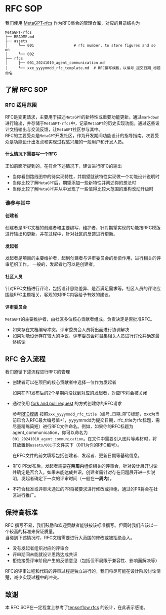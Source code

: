 # RFC SOP

我们使用 [MetaGPT-rfcs](https://github.com/geekan/MetaGPT-rfcs) 作为RFC集合的管理仓库，对应的目录结构为

```text
MetaGPT-rfcs
├── README.md
├── assets
│     └── 001                  # rfc number, to store figures and so on
│     └── 002
├── rfcs
│     ├── 001_20241010_agent_communication.md
│     └── xxx_yyyymmdd_rfc_template.md  # RFC撰写模板，以编号_提交日期_标题命名
```

## 了解 RFC SOP

### RFC 适用范围

RFC是变更请求，主要用于描述`MetaGPT`的新特性或重要功能更新。通过`markdown`进行输出，并存储于`MetaGPT-rfcs`中，记录`MetaGPT`的历史实现功能。通过这些设计文档输出与交流反馈，让`MetaGPT`社区参与其中。  
RFC的主要受众是`MetaGPT`开发社区，作为开发期间功能设计的指导指南。次要受众是功能设计出发点和实现过程感兴趣的一般用户和开发人员。

#### 什么情况下需要写一个RFC

正如前面所提到的，在符合下述情况下，建议进行RFC的输出

- 当你看到路线图中的待实现特性，并期望就该特性实现做一个功能设计说明时
- 当你比较了解`MetaGPT`后，期望添加一些新特性并阐述你的想法时
- 当你比较了解`MetaGPT`并从中发现了一些值得比较大范围的重构改动升级时

### 谁参与其中

#### 创建者

创建者是RFC文档的创建者和主要编写、维护者，针对期望实现的功能按RFC模版进行输出和更新。并在过程中，针对社区的反馈进行更新。

#### 发起者

发起者是项目的主要维护者，起到创建者与评审委员会的桥梁作用，进行相关的评审组织工作。
一般的，发起者也可以是创建者。

#### 社区人员

针对RFC文档进行评论，包括设计思路差异、是否满足需求等。社区人员的评论应围绕RFC主题相关，客观的对RFC内容给予有效的建议。

#### 评审委员会

`MetaGPT`的主要维护者，由社区多位核心贡献者组成。负责决定是否批准RFC。

- 如果存在文档编号冲突，评审委员会人员将出面进行协调解决
- 如果功能设计存在较大的争议，评审委员会将召集相关人员进行讨论并确定最终结论

## RFC 合入流程

我们遵循下述流程进行RFC的管理

- 创建者可以在项目的核心贡献者中选择一位作为发起者

  如果在PR发布后的2个星期内没找到对应的发起者，对应PR将会被关闭

- 通过使用 [fork and pull request](https://docs.github.com/en/get-started/exploring-projects-on-github/contributing-to-a-project) 的方式创建你的RFC请求

  参考[RFC模版](https://github.com/geekan/MetaGPT-rfcs/rfcs/xxx_yyyymmdd_rfc_template.md) 按照`xxx_yyyymmdd_rfc_title`（编号\_日期\_RFC标题，xxx为当前已合入RFC最大编号值+1，yyyymmdd为提交日期，rfc_title为rfc标题，需尽量精练简短）进行RFC文件命名。例如，如果你的RFC标题为agent_communication，你可以命名为`001_20241010_agent_communication`。在文件中需要引入图片等素材时，将其放置到`assets/001`子文件夹下（001为你的RFC编号）。

  在RFC文件的前文填写包括创建者、发起者、更新日期等基础信息。

- RFC PR发布后，发起者需要在**两周内**组织相关的评审会，针对设计展开讨论并确定是否合入。如果未能达成共识，创建者需针对存在问题展开进一步说明，发起者确定下一次的评审时间（一般在**一周内**）。
- 不符合标准或评审未通过的PR将被要求进行修改或拒绝，通过的PR将会在社区进行推广。

## 保持高标准

RFC 撰写不易，我们鼓励和欢迎贡献者能够按该标准撰写。但同时我们应该以一个较高的标准来保证质量。  
当碰到下述情况时，RFC文档需要进行大范围的修改或被拒绝合入。  

- 没有发起者组织对应的评审会
- 评审期间未能就设计思路达成共识
- 拒绝接受评审阶段产生的反馈意见（包括但不局限于兼容性、影响面解决等）

RFC的评审过程和代码的评审过程是独立进行的，我们将尽可能在设计阶段讨论清楚，减少实现过程中的冲突。

## 致谢

本 RFC SOP在一定程度上参考了[tensorflow rfcs](https://github.com/tensorflow/community/tree/master/rfcs) 的设计，在此表示感谢。
